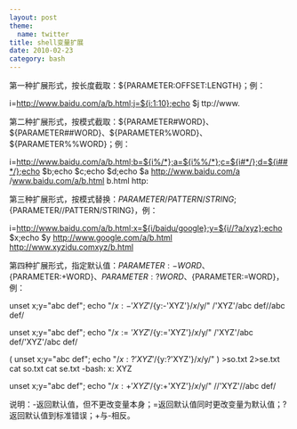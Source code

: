 ```yaml
---
layout: post
theme:
  name: twitter
title: shell变量扩展
date: 2010-02-23
category: bash
---
```


第一种扩展形式，按长度截取：${PARAMETER:OFFSET:LENGTH}；例：

i=http://www.baidu.com/a/b.html;j=${i:1:10};echo $j
ttp://www.

第二种扩展形式，按模式截取：${PARAMETER#WORD}、${PARAMETER##WORD}、${PARAMETER%WORD}、${PARAMETER%%WORD}；例：

i=http://www.baidu.com/a/b.html;b=${i%/*};a=${i%%/*};c=${i#*/};d=${i##*/};echo $b;echo $c;echo $d;echo $a
http://www.baidu.com/a
/www.baidu.com/a/b.html
b.html
http:

第三种扩展形式，按模式替换：${PARAMETER/PATTERN/STRING};${PARAMETER//PATTERN/STRING}，例：

i=http://www.baidu.com/a/b.html;x=${i/baidu/google};y=${i//?a/xyz};echo $x;echo $y
http://www.google.com/a/b.html
http://www.xyzidu.comxyz/b.html

第四种扩展形式，指定默认值：${PARAMETER:-WORD}、${PARAMETER:+WORD}、${PARAMETER:?WORD}、${PARAMETER:=WORD}，例：

unset x;y="abc def"; echo "/${x:-'XYZ'}/${y:-'XYZ'}/$x/$y/"
/'XYZ'/abc def//abc def/

unset x;y="abc def"; echo "/${x:='XYZ'}/${y:='XYZ'}/$x/$y/"
/'XYZ'/abc def/'XYZ'/abc def/

( unset x;y="abc def"; echo "/${x:?'XYZ'}/${y:?'XYZ'}/$x/$y/" )  >so.txt 2>se.txt
cat so.txt
cat se.txt
-bash: x: XYZ

unset x;y="abc def"; echo "/${x:+'XYZ'}/${y:+'XYZ'}/$x/$y/"
//'XYZ'//abc def/

说明：-返回默认值，但不更改变量本身；=返回默认值同时更改变量为默认值；?返回默认值到标准错误；+与-相反。

